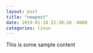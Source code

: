 ```yaml
---
layout: post
title: "newpost"
date: 2019-01-10 22:30:28 -0800
categories: linux
---
```


This is some sample content


